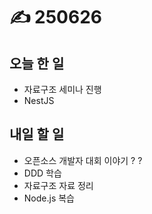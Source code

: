 # ✍️ 250626

## 오늘 한 일

* 자료구조 세미나 진행
* NestJS



## 내일 할 일

* 오픈소스 개발자 대회 이야기 ? ?
* DDD 학습
* 자료구조 자료 정리
* Node.js 복습
